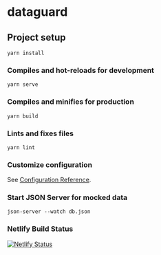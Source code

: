 # dataguard

## Project setup
```
yarn install
```

### Compiles and hot-reloads for development
```
yarn serve
```

### Compiles and minifies for production
```
yarn build
```

### Lints and fixes files
```
yarn lint
```

### Customize configuration
See [Configuration Reference](https://cli.vuejs.org/config/).

### Start JSON Server for mocked data
```
json-server --watch db.json
```

### Netlify Build Status

[![Netlify Status](https://api.netlify.com/api/v1/badges/29fd0c10-376d-4c9b-ab2f-71650b06a97a/deploy-status)](https://app.netlify.com/sites/dataguard-manias/deploys)

